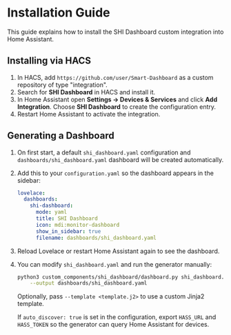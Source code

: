# Installation Guide

This guide explains how to install the SHI Dashboard custom integration into Home Assistant.

## Installing via HACS
1. In HACS, add `https://github.com/user/Smart-Dashboard` as a custom repository of type "integration".
2. Search for **SHI Dashboard** in HACS and install it.
3. In Home Assistant open **Settings → Devices & Services** and click **Add Integration**.
   Choose **SHI Dashboard** to create the configuration entry.
4. Restart Home Assistant to activate the integration.

## Generating a Dashboard
1. On first start, a default `shi_dashboard.yaml` configuration and
   `dashboards/shi_dashboard.yaml` dashboard will be created automatically.
2. Add this to your `configuration.yaml` so the dashboard appears in the sidebar:

   ```yaml
   lovelace:
     dashboards:
       shi-dashboard:
         mode: yaml
         title: SHI Dashboard
         icon: mdi:monitor-dashboard
         show_in_sidebar: true
         filename: dashboards/shi_dashboard.yaml
   ```
3. Reload Lovelace or restart Home Assistant again to see the dashboard.
3. You can modify `shi_dashboard.yaml` and run the generator manually:
   ```bash
   python3 custom_components/shi_dashboard/dashboard.py shi_dashboard.yaml \
       --output dashboards/shi_dashboard.yaml
   ```
   Optionally, pass `--template <template.j2>` to use a custom Jinja2 template.

   If `auto_discover: true` is set in the configuration, export `HASS_URL` and `HASS_TOKEN` so the generator can query Home Assistant for devices.


